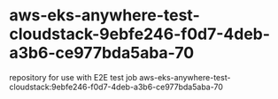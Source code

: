 # aws-eks-anywhere-test-cloudstack-9ebfe246-f0d7-4deb-a3b6-ce977bda5aba-70
repository for use with E2E test job aws-eks-anywhere-test-cloudstack:9ebfe246-f0d7-4deb-a3b6-ce977bda5aba-70
